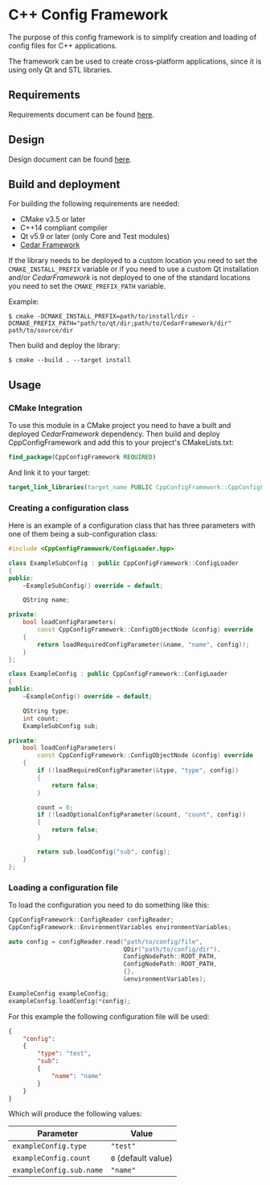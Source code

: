 # C++ Config Framework

The purpose of this config framework is to simplify creation and loading of config files for C++ applications.

The framework can be used to create cross-platform applications, since it is using only Qt and STL libraries.


## Requirements

Requirements document can be found [here](docs/Requirements.md).


## Design

Design document can be found [here](docs/Design.md).


## Build and deployment

For building the following requirements are needed:

* CMake v3.5 or later
* C++14 compliant compiler
* Qt v5.9 or later (only Core and Test modules)
* [Cedar Framework](https://github.com/djurodrljaca/CedarFramework)

If the library needs to be deployed to a custom location you need to set the `CMAKE_INSTALL_PREFIX` variable or if you need to use a custom Qt installation and/or *CedarFramework* is not deployed to one of the standard locations you need to set the `CMAKE_PREFIX_PATH` variable.

Example:

```
$ cmake -DCMAKE_INSTALL_PREFIX=path/to/install/dir -DCMAKE_PREFIX_PATH="path/to/qt/dir;path/to/CedarFramework/dir" path/to/source/dir
```

Then build and deploy the library:

```
$ cmake --build . --target install
```


## Usage

### CMake Integration

To use this module in a CMake project you need to have a built and deployed *CedarFramework* dependency. Then build and deploy CppConfigFramework and add this to your project's CMakeLists.txt:

```CMake
find_package(CppConfigFramework REQUIRED)
```

And link it to your target:

```CMake
target_link_libraries(target_name PUBLIC CppConfigFramework::CppConfigFramework)
```


### Creating a configuration class

Here is an example of a configuration class that has three parameters with one of them being a sub-configuration class:

```c++
#include <CppConfigFramework/ConfigLoader.hpp>

class ExampleSubConfig : public CppConfigFramework::ConfigLoader
{
public:
    ~ExampleSubConfig() override = default;

    QString name;

private:
    bool loadConfigParameters(
        const CppConfigFramework::ConfigObjectNode &config) override
    {
        return loadRequiredConfigParameter(&name, "name", config));
    }
};

class ExampleConfig : public CppConfigFramework::ConfigLoader
{
public:
    ~ExampleConfig() override = default;

    QString type;
    int count;
    ExampleSubConfig sub;

private:
    bool loadConfigParameters(
        const CppConfigFramework::ConfigObjectNode &config) override
    {
        if (!loadRequiredConfigParameter(&type, "type", config))
        {
            return false;
        }

        count = 0;
        if (!loadOptionalConfigParameter(&count, "count", config))
        {
            return false;
        }

        return sub.loadConfig("sub", config);
    }
};
```


### Loading a configuration file

To load the configuration you need to do something like this:

```c++
CppConfigFramework::ConfigReader configReader;
CppConfigFramework::EnvironmentVariables environmentVariables;

auto config = configReader.read("path/to/config/file",
                                QDir("path/to/config/dir"),
                                ConfigNodePath::ROOT_PATH,
                                ConfigNodePath::ROOT_PATH,
                                {},
                                &environmentVariables);

ExampleConfig exampleConfig;
exampleConfig.loadConfig(*config);
```

For this example the following configuration file will be used:

```json
{
    "config":
    {
        "type": "test",
        "sub":
        {
            "name": "name"
        }
    }
}
```

Which will produce the following values:

| Parameter                | Value
| ------------------------ | -----------------
| `exampleConfig.type`     | `"test"`
| `exampleConfig.count`    | `0` (default value)
| `exampleConfig.sub.name` | `"name"`
